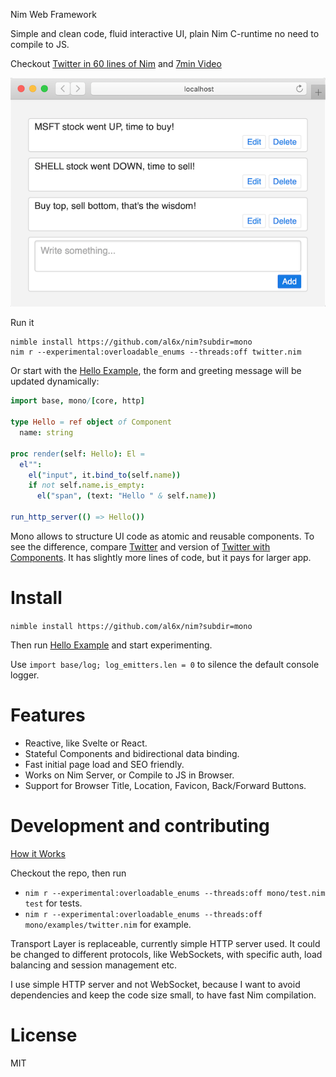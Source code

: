 Nim Web Framework

Simple and clean code, fluid interactive UI, plain Nim C-runtime no need to compile to JS.

Checkout [Twitter in 60 lines of Nim](mono/examples/twitter.nim) and [7min Video](https://www.youtube.com/watch?v=7Owct-njg0s)

![](docs/twitter-small.png)

Run it

```
nimble install https://github.com/al6x/nim?subdir=mono
nim r --experimental:overloadable_enums --threads:off twitter.nim
```

Or start with the [Hello Example](mono/examples/hello.nim), the form and greeting message will be updated dynamically:

```Nim
import base, mono/[core, http]

type Hello = ref object of Component
  name: string

proc render(self: Hello): El =
  el"":
    el("input", it.bind_to(self.name))
    if not self.name.is_empty:
      el("span", (text: "Hello " & self.name))

run_http_server(() => Hello())
```

Mono allows to structure UI code as atomic and reusable components. To see the difference, compare [Twitter](mono/examples/twitter.nim) and version of [Twitter with Components](mono/examples/twitter_comp.nim). It has slightly more lines of code, but it pays for larger app.

# Install

`nimble install https://github.com/al6x/nim?subdir=mono`

Then run [Hello Example](mono/examples/hello.nim) and start experimenting.

Use `import base/log; log_emitters.len = 0` to silence the default console logger.

# Features

- Reactive, like Svelte or React.
- Stateful Components and bidirectional data binding.
- Fast initial page load and SEO friendly.
- Works on Nim Server, or Compile to JS in Browser.
- Support for Browser Title, Location, Favicon, Back/Forward Buttons.

# Development and contributing

[How it Works](docs/how_it_works.md)

Checkout the repo, then run

- `nim r --experimental:overloadable_enums --threads:off mono/test.nim test` for tests.
- `nim r --experimental:overloadable_enums --threads:off mono/examples/twitter.nim` for example.

Transport Layer is replaceable, currently simple HTTP server used. It could be changed to different protocols, like WebSockets, with specific auth, load balancing and session management etc.

I use simple HTTP server and not WebSocket, because I want to avoid dependencies and keep the code size small, to have fast Nim compilation.

# License

MIT
